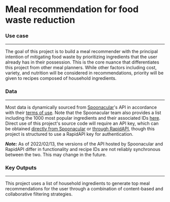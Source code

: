 # Meal recommendation for food waste reduction

### Use case
---

The goal of this project is to build a meal recommender with the principal intention of mitigating food waste by prioritizing ingredients that the user already has in their possession. This is the core nuance that differentiates this project from other meal planners. While other factors including cost, variety, and nutrition will be considered in recommendations, priority will be given to recipes composed of household ingredients.

### Data
---

Most data is dynamically sourced from [Spoonacular](https://spoonacular.com/)'s API in accordance with their [terms of use](https://spoonacular.com/food-api/terms). Note that the Spoonacular team also provides a list including the 1000 most popular ingredients and their associated IDs [here](https://spoonacular.com/food-api/docs#List-of-Ingredients). Direct use of this project's source code will require an API key, which can be obtained [directly from Spoonacular](https://spoonacular.com/food-api/console#Dashboard) or [through RapidAPI](https://rapidapi.com/spoonacular/api/recipe-food-nutrition/), though this project is structured to use a RapidAPI key for authentication.

***Note:*** As of 2022/02/13, the versions of the API hosted by Spoonacular and RapidAPI differ in functionality and recipe IDs are not reliably synchronous between the two. This may change in the future.

### Key Outputs
---

This project uses a list of household ingredients to generate top meal recommendations for the user through a combination of content-based and collaborative filtering strategies.